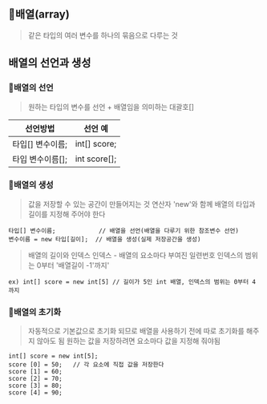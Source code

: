 ## 🔷배열(array)
> 같은 타입의 여러 변수를 하나의 묶음으로 다루는 것

## 배열의 선언과 생성
### 🔷배열의 선언
> 원하는 타입의 변수를 선언 + 배열임을 의미하는 대괄호[]    

|선언방법|선언 예|
|---|:---:|
|타입[] 변수이름;|int[]  score;|
|타입 변수이름[];|int score[];|  

### 🔷배열의 생성
> 값을 저장할 수 있는 공간이 만들어지는 것
> 연산자 'new'와 함께 배열의 타입과 길이를 지정해 주어야 한다

    타입[] 변수이름;            // 배열을 선언(배열을 다루기 위한 참조변수 선언)
    변수이름 = new 타입[길이];  // 배열을 생성(실제 저장공간을 생성)
    
> 배열의 길이와 인덱스
> 인덱스 - 배열의 요소마다 부여진 일련번호 
> 인덱스의 범위는 0부터 '배열길이 -1'까지'

    ex) int[] score = new int[5] // 길이가 5인 int 배열, 인덱스의 범위는 0부터 4까지
    
### 🔷배열의 초기화
> 자동적으로 기본값으로 초기화 되므로 배열을 사용하기 전에 따로 초기화를 해주지 않아도 됨
> 원하는 값을 저장하려면 요소마다 값을 지정해 줘야됨

    int[] score = new int[5]; 
    score [0] = 50;   // 각 요소에 직접 값을 저장한다
    score [1] = 60;
    score [2] = 70;
    score [3] = 80;
    score [4] = 90;
